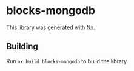 # blocks-mongodb

This library was generated with [Nx](https://nx.dev).

## Building

Run `nx build blocks-mongodb` to build the library.
